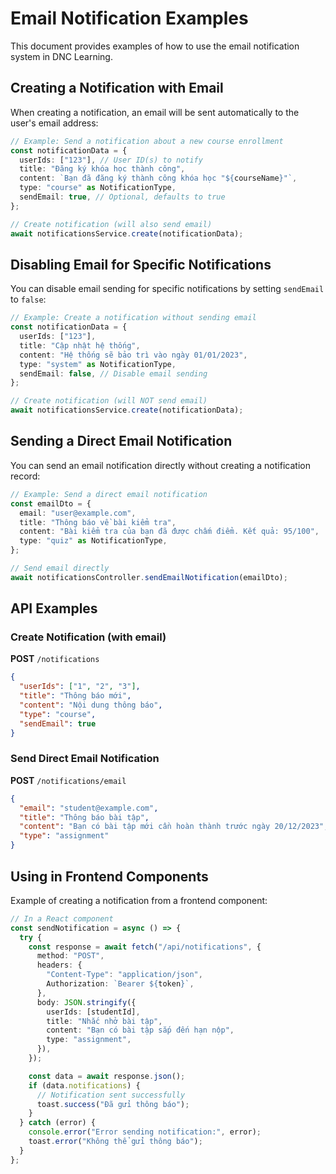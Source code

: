 # Email Notification Examples

This document provides examples of how to use the email notification system in DNC Learning.

## Creating a Notification with Email

When creating a notification, an email will be sent automatically to the user's email address:

```typescript
// Example: Send a notification about a new course enrollment
const notificationData = {
  userIds: ["123"], // User ID(s) to notify
  title: "Đăng ký khóa học thành công",
  content: `Bạn đã đăng ký thành công khóa học "${courseName}"`,
  type: "course" as NotificationType,
  sendEmail: true, // Optional, defaults to true
};

// Create notification (will also send email)
await notificationsService.create(notificationData);
```

## Disabling Email for Specific Notifications

You can disable email sending for specific notifications by setting `sendEmail` to `false`:

```typescript
// Example: Create a notification without sending email
const notificationData = {
  userIds: ["123"],
  title: "Cập nhật hệ thống",
  content: "Hệ thống sẽ bảo trì vào ngày 01/01/2023",
  type: "system" as NotificationType,
  sendEmail: false, // Disable email sending
};

// Create notification (will NOT send email)
await notificationsService.create(notificationData);
```

## Sending a Direct Email Notification

You can send an email notification directly without creating a notification record:

```typescript
// Example: Send a direct email notification
const emailDto = {
  email: "user@example.com",
  title: "Thông báo về bài kiểm tra",
  content: "Bài kiểm tra của bạn đã được chấm điểm. Kết quả: 95/100",
  type: "quiz" as NotificationType,
};

// Send email directly
await notificationsController.sendEmailNotification(emailDto);
```

## API Examples

### Create Notification (with email)

**POST** `/notifications`

```json
{
  "userIds": ["1", "2", "3"],
  "title": "Thông báo mới",
  "content": "Nội dung thông báo",
  "type": "course",
  "sendEmail": true
}
```

### Send Direct Email Notification

**POST** `/notifications/email`

```json
{
  "email": "student@example.com",
  "title": "Thông báo bài tập",
  "content": "Bạn có bài tập mới cần hoàn thành trước ngày 20/12/2023",
  "type": "assignment"
}
```

## Using in Frontend Components

Example of creating a notification from a frontend component:

```typescript
// In a React component
const sendNotification = async () => {
  try {
    const response = await fetch("/api/notifications", {
      method: "POST",
      headers: {
        "Content-Type": "application/json",
        Authorization: `Bearer ${token}`,
      },
      body: JSON.stringify({
        userIds: [studentId],
        title: "Nhắc nhở bài tập",
        content: "Bạn có bài tập sắp đến hạn nộp",
        type: "assignment",
      }),
    });

    const data = await response.json();
    if (data.notifications) {
      // Notification sent successfully
      toast.success("Đã gửi thông báo");
    }
  } catch (error) {
    console.error("Error sending notification:", error);
    toast.error("Không thể gửi thông báo");
  }
};
```
